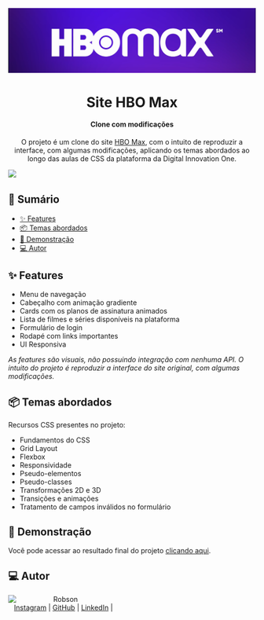 <img src="assets/img/readme-images/cover.png">


<h1 align="center">Site HBO Max</h1>
<h4 align="center">Clone com modificações</h4>

<p align="center">
  O projeto é um clone do site <a href="https://www.hbomax.com/br/pt">HBO Max</a>, com o intuito de reproduzir a interface, com algumas modificações, aplicando os temas abordados ao longo das aulas de CSS da plataforma da Digital Innovation One.</p>

<a href="https://micheleambrosio.github.io/hbomax/">
  <img src="assets/img/readme-images/cover-2.png">
</a>

## 📎 Sumário

- [✨ Features](#features)
- [📦 Temas abordados](#topics)
- [🌈 Demonstração](#demo)
- [💻 Autor](#author)

<h2 id="features">✨ Features</h2>

- Menu de navegação
- Cabeçalho com animação gradiente
- Cards com os planos de assinatura animados
- Lista de filmes e séries disponíveis na plataforma
- Formulário de login
- Rodapé com links importantes
- UI Responsiva

*As features são visuais, não possuindo integração com nenhuma API. O intuito do projeto é reproduzir a interface do site original, com algumas modificações.*

<h2 id="topics">📦 Temas abordados</h2>

Recursos CSS presentes no projeto:

- Fundamentos do CSS
- Grid Layout
- Flexbox
- Responsividade
- Pseudo-elementos
- Pseudo-classes
- Transformações 2D e 3D
- Transições e animações
- Tratamento de campos inválidos no formulário


<h2 id="demo">🌈 Demonstração</h2>

Você pode acessar ao resultado final do projeto [clicando aqui](https://micheleambrosio.github.io/hbomax/).


<h2 id="author">💻 Autor</h2>
<p>
    <img align=left margin=10 width=80 src="https://avatars.githubusercontent.com/u/101983677?v=4"/>
    <p>&nbsp&nbsp&nbspRobson<br>
    &nbsp&nbsp&nbsp<a href="http://instagram.com/programi_">Instagram</a>&nbsp;|&nbsp;<a href="https://github.com/Cyber-L4b">GitHub</a>&nbsp;|&nbsp;<a href="https://www.linkedin.com/in/robson-gabriel-b8a200226/">LinkedIn</a>&nbsp;|&nbsp;</p>
</p>
<br/><br/>
<p>
